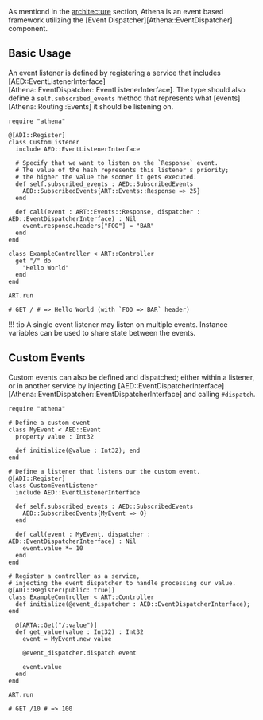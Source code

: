 As mentiond in the [architecture](/components) section, Athena is an event based framework utilizing the [Event Dispatcher][Athena::EventDispatcher] component.

## Basic Usage

An event listener is defined by registering a service that includes [AED::EventListenerInterface][Athena::EventDispatcher::EventListenerInterface].  The type should also define a `self.subscribed_events` method that represents what [events][Athena::Routing::Events] it should be listening on.

```crystal
require "athena"

@[ADI::Register]
class CustomListener
  include AED::EventListenerInterface

  # Specify that we want to listen on the `Response` event.
  # The value of the hash represents this listener's priority;
  # the higher the value the sooner it gets executed.
  def self.subscribed_events : AED::SubscribedEvents
    AED::SubscribedEvents{ART::Events::Response => 25}
  end

  def call(event : ART::Events::Response, dispatcher : AED::EventDispatcherInterface) : Nil
    event.response.headers["FOO"] = "BAR"
  end
end

class ExampleController < ART::Controller
  get "/" do
    "Hello World"
  end
end

ART.run

# GET / # => Hello World (with `FOO => BAR` header)
```

!!! tip
    A single event listener may listen on multiple events.  Instance variables can be used to share state between the events.

## Custom Events

Custom events can also be defined and dispatched; either within a listener, or in another service by injecting [AED::EventDispatcherInterface][Athena::EventDispatcher::EventDispatcherInterface] and calling `#dispatch`.

```crystal
require "athena"

# Define a custom event
class MyEvent < AED::Event
  property value : Int32
  
  def initialize(@value : Int32); end
end

# Define a listener that listens our the custom event.
@[ADI::Register]
class CustomEventListener
  include AED::EventListenerInterface

  def self.subscribed_events : AED::SubscribedEvents
    AED::SubscribedEvents{MyEvent => 0}
  end

  def call(event : MyEvent, dispatcher : AED::EventDispatcherInterface) : Nil
    event.value *= 10
  end
end

# Register a controller as a service,
# injecting the event dispatcher to handle processing our value.
@[ADI::Register(public: true)]
class ExampleController < ART::Controller
  def initialize(@event_dispatcher : AED::EventDispatcherInterface); end
  
  @[ARTA::Get("/:value")]
  def get_value(value : Int32) : Int32
    event = MyEvent.new value
    
    @event_dispatcher.dispatch event
    
    event.value
  end
end

ART.run

# GET /10 # => 100
```
